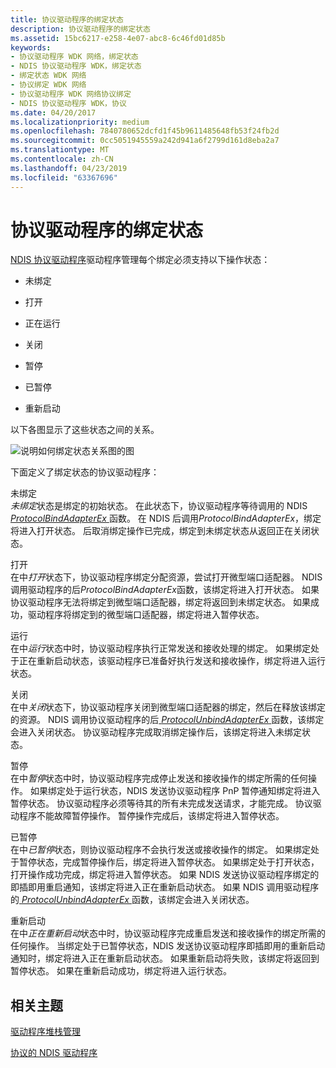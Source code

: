 ```yaml
---
title: 协议驱动程序的绑定状态
description: 协议驱动程序的绑定状态
ms.assetid: 15bc6217-e258-4e07-abc8-6c46fd01d85b
keywords:
- 协议驱动程序 WDK 网络，绑定状态
- NDIS 协议驱动程序 WDK，绑定状态
- 绑定状态 WDK 网络
- 协议绑定 WDK 网络
- 协议驱动程序 WDK 网络协议绑定
- NDIS 协议驱动程序 WDK，协议
ms.date: 04/20/2017
ms.localizationpriority: medium
ms.openlocfilehash: 7840780652dcfd1f45b9611485648fb53f24fb2d
ms.sourcegitcommit: 0cc5051945559a242d941a6f2799d161d8eba2a7
ms.translationtype: MT
ms.contentlocale: zh-CN
ms.lasthandoff: 04/23/2019
ms.locfileid: "63367696"
---
```

# <a name="binding-states-of-a-protocol-driver"></a>协议驱动程序的绑定状态





[NDIS 协议驱动程序](ndis-protocol-drivers2.md)驱动程序管理每个绑定必须支持以下操作状态：

-   未绑定

-   打开

-   正在运行

-   关闭

-   暂停

-   已暂停

-   重新启动

以下各图显示了这些状态之间的关系。

![说明如何绑定状态关系图的图](images/protocolstate.png)

下面定义了绑定状态的协议驱动程序：

<a href="" id="unbound"></a>未绑定  
*未绑定*状态是绑定的初始状态。 在此状态下，协议驱动程序等待调用的 NDIS [ *ProtocolBindAdapterEx* ](https://msdn.microsoft.com/library/windows/hardware/ff570220)函数。 在 NDIS 后调用*ProtocolBindAdapterEx*，绑定将进入打开状态。 后取消绑定操作已完成，绑定到未绑定状态从返回正在关闭状态。

<a href="" id="opening"></a>打开  
在中*打开*状态下，协议驱动程序绑定分配资源，尝试打开微型端口适配器。 NDIS 调用驱动程序的后*ProtocolBindAdapterEx*函数，该绑定将进入打开状态。 如果协议驱动程序无法将绑定到微型端口适配器，绑定将返回到未绑定状态。 如果成功，驱动程序将绑定到的微型端口适配器，绑定将进入暂停状态。

<a href="" id="running"></a>运行  
在中*运行*状态中时，协议驱动程序执行正常发送和接收处理的绑定。 如果绑定处于正在重新启动状态，该驱动程序已准备好执行发送和接收操作，绑定将进入运行状态。

<a href="" id="closing"></a>关闭  
在中*关闭*状态下，协议驱动程序关闭到微型端口适配器的绑定，然后在释放该绑定的资源。 NDIS 调用协议驱动程序的后[ *ProtocolUnbindAdapterEx* ](https://msdn.microsoft.com/library/windows/hardware/ff570278)函数，该绑定会进入关闭状态。 协议驱动程序完成取消绑定操作后，该绑定将进入未绑定状态。

<a href="" id="pausing"></a>暂停  
在中*暂停*状态中时，协议驱动程序完成停止发送和接收操作的绑定所需的任何操作。 如果绑定处于运行状态，NDIS 发送协议驱动程序 PnP 暂停通知绑定将进入暂停状态。 协议驱动程序必须等待其的所有未完成发送请求，才能完成。 协议驱动程序不能故障暂停操作。 暂停操作完成后，该绑定将进入暂停状态。

<a href="" id="paused"></a>已暂停  
在中*已暂停*状态，则协议驱动程序不会执行发送或接收操作的绑定。 如果绑定处于暂停状态，完成暂停操作后，绑定将进入暂停状态。 如果绑定处于打开状态，打开操作成功完成，绑定将进入暂停状态。 如果 NDIS 发送协议驱动程序绑定的即插即用重启通知，该绑定将进入正在重新启动状态。 如果 NDIS 调用驱动程序的[ *ProtocolUnbindAdapterEx* ](https://msdn.microsoft.com/library/windows/hardware/ff570278)函数，该绑定会进入关闭状态。

<a href="" id="restarting"></a>重新启动  
在中*正在重新启动*状态中时，协议驱动程序完成重启发送和接收操作的绑定所需的任何操作。 当绑定处于已暂停状态，NDIS 发送协议驱动程序即插即用的重新启动通知时，绑定将进入正在重新启动状态。 如果重新启动将失败，该绑定将返回到暂停状态。 如果在重新启动成功，绑定将进入运行状态。

## <a name="related-topics"></a>相关主题


[驱动程序堆栈管理](driver-stack-management.md)

[协议的 NDIS 驱动程序](ndis-protocol-drivers2.md)

 

 







